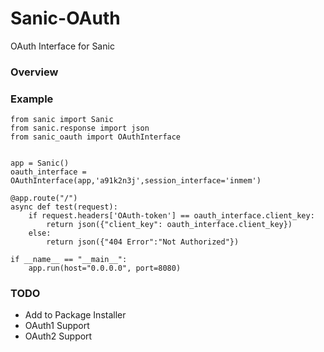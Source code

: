 # Sanic-OAuth
OAuth Interface for Sanic

### Overview

### Example
```
from sanic import Sanic
from sanic.response import json
from sanic_oauth import OAuthInterface


app = Sanic()
oauth_interface = OAuthInterface(app,'a91k2n3j',session_interface='inmem')

@app.route("/")
async def test(request):
    if request.headers['OAuth-token'] == oauth_interface.client_key:
        return json({"client_key": oauth_interface.client_key})
    else:
        return json({"404 Error":"Not Authorized"})

if __name__ == "__main__":
    app.run(host="0.0.0.0", port=8080)
```

### TODO
- Add to Package Installer
- OAuth1 Support
- OAuth2 Support


